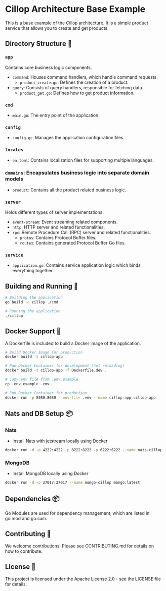 # Cillop Architecture Base Example

This is a base example of the Cillop architecture. It is a simple product service that allows you to create and get products.

## Directory Structure 📂

### `app`

Contains core business logic components.

- `command`: Houses command handlers, which handle command requests.
  - `product_create.go`: Defines the creation of a product.
- `query`: Consists of query handlers, responsible for fetching data.
  - `product_get.go`: Defines how to get product information.

### `cmd`

- `main.go`: The entry point of the application.

### `config`

- `config.go`: Manages the application configuration files.

### `locales`

- `en.toml`: Contains localization files for supporting multiple languages.

### `domains`: Encapsulates business logic into separate domain models

- `product`: Contains all the product related business logic.

### `server`

Holds different types of server implementations.

- `event-stream`: Event streaming related components.
- `http`: HTTP server and related functionalities.
- `rpc`: Remote Procedure Call (RPC) server and related functionalities.
  - `protos`: Contains Protocol Buffer files.
  - `routes`: Contains generated Protocol Buffer Go files.

### `service`

- `application.go`: Contains service application logic which binds everything together.

## Building and Running 🚀

```bash
# Building the application
go build -o cillop ./cmd

# Running the application
./cillop
```

## Docker Support 🐳

A Dockerfile is included to build a Docker image of the application.

```bash
# Build Docker Image for production
docker build -t cillop-app .

# Run Docker Container for development (hot reloading)
docker build -t cillop-app -f Dockerfile.dev .

# Copy env file from .env.example
cp .env.example .env

# Run Docker Container for production
docker run -p 8080:8080 --env-file .env --name cillop-app cillop-app
```

## Nats and DB Setup 📦

### Nats

- Install Nats with jetstream locally using Docker

```bash
docker run -d -p 4222:4222 -p 8222:8222 -p 6222:6222 --name nats-cillop -ti nats:latest --js
```

### MongoDB

- Install MongoDB locally using Docker

```bash
docker run -d -p 27017:27017 --name mongo-cillop mongo:latest
```

## Dependencies 📦

Go Modules are used for dependency management, which are listed in go.mod and go.sum.

## Contributing 🤝

We welcome contributions! Please see CONTRIBUTING.md for details on how to contribute.

## License 📄

This project is licensed under the Apache License 2.0 - see the LICENSE file for details.
